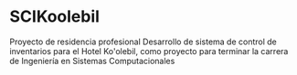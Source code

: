 # SCIKoolebil
Proyecto de residencia profesional
Desarrollo de sistema de control de inventarios para el Hotel
Ko'olebil, como proyecto para terminar la carrera
de Ingeniería en Sistemas Computacionales
